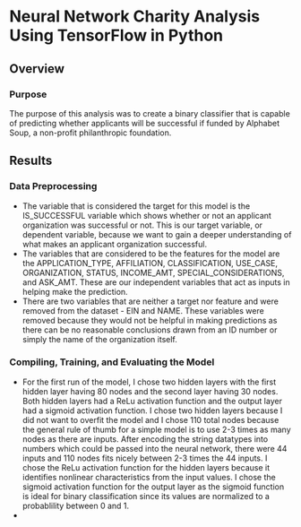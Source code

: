 # Neural Network Charity Analysis Using TensorFlow in Python

## Overview

### Purpose
The purpose of this analysis was to create a binary classifier that is capable of predicting whether applicants will be successful if funded by Alphabet Soup, a non-profit philanthropic foundation.

## Results

### Data Preprocessing

- The variable that is considered the target for this model is the IS_SUCCESSFUL variable which shows whether or not an applicant organization was successful or not. This is our target variable, or dependent variable, because we want to gain a deeper understanding of what makes an applicant organization successful.
- The variables that are considered to be the features for the model are the APPLICATION_TYPE, AFFILIATION, CLASSIFICATION, USE_CASE, ORGANIZATION, STATUS, INCOME_AMT, SPECIAL_CONSIDERATIONS, and ASK_AMT. These are our independent variables that act as inputs in helping make the prediction.
- There are two variables that are neither a target nor feature and were removed from the dataset - EIN and NAME. These variables were removed because they would not be helpful in making predictions as there can be no reasonable conclusions drawn from an ID number or simply the name of the organization itself.

### Compiling, Training, and Evaluating the Model

- For the first run of the model, I chose two hidden layers with the first hidden layer having 80 nodes and the second layer having 30 nodes. Both hidden layers had a ReLu activation function and the output layer had a sigmoid activation function. I chose two hidden layers because I did not want to overfit the model and I chose 110 total nodes because the general rule of thumb for a simple model is to use 2-3 times as many nodes as there are inputs. After encoding the string datatypes into numbers which could be passed into the neural network, there were 44 inputs and 110 nodes fits nicely between 2-3 times the 44 inputs. I chose the ReLu activation function for the hidden layers because it identifies nonlinear characteristics from the input values. I chose the sigmoid activation function for the output layer as the sigmoid function is ideal for binary classification since its values are normalized to a probablility between 0 and 1.
- 
